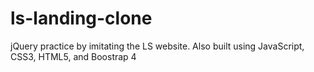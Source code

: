 # ls-landing-clone
jQuery practice by imitating the LS website. Also built using JavaScript, CSS3, HTML5, and Boostrap 4
